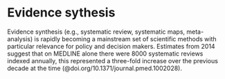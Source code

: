 # Evidence sythesis

Evidence synthesis (e.g., systematic review, systematic maps, meta-analysis) is rapidly becoming a mainstream set of scientific methods with particular relevance for policy and decision makers. Estimates from 2014 suggest that on MEDLINE alone there were 8000 systematic reviews indexed annually, this represented a three-fold increase over the previous decade at the time (@doi.org/10.1371/journal.pmed.1002028). 